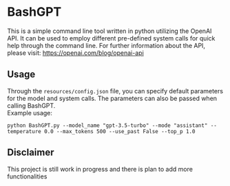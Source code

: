 # BashGPT
This is a simple command line tool written in python utilizing the OpenAI API.
It can be used to employ different pre-defined system calls for quick help through the command line.
For further information about the API, please visit: https://openai.com/blog/openai-api

## Usage
Through the `resources/config.json` file, you can specify default parameters for the model and system calls.
The parameters can also be passed when calling BashGPT. <br/>
Example usage:
```
python BashGPT.py --model_name "gpt-3.5-turbo" --mode "assistant" --temperature 0.0 --max_tokens 500 --use_past False --top_p 1.0
```

## Disclaimer
This project is still work in progress and there is plan to add more functionalities